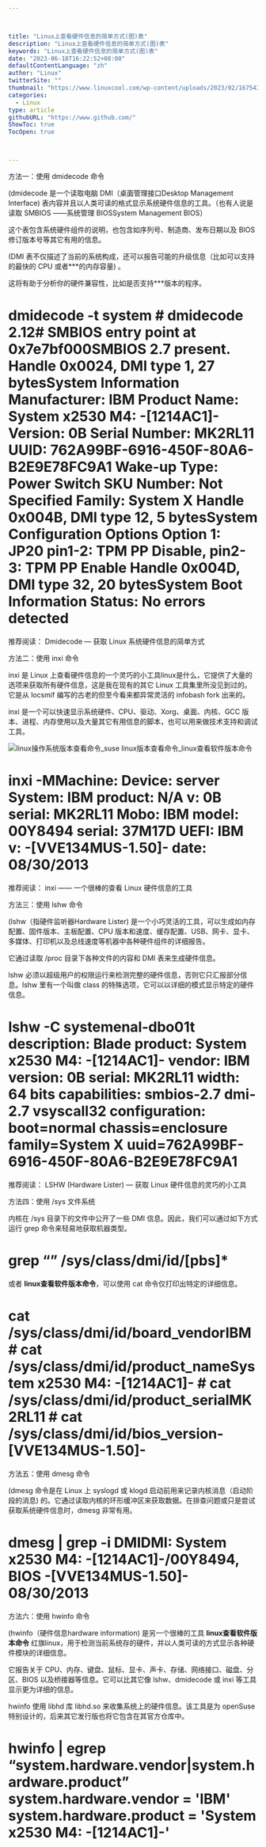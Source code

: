 ```yaml
---



title: "Linux上查看硬件信息的简单方式(图)表"
description: "Linux上查看硬件信息的简单方式(图)表"
keywords: "Linux上查看硬件信息的简单方式(图)表"
date: "2023-06-18T16:22:52+08:00"
defaultContentLanguage: "zh"
author: "Linux"
twitterSite: ""
thumbnail: "https://www.linuxcool.com/wp-content/uploads/2023/02/1675434269232_0.png"
categories:
  - Linux
type: article
githubURL: "https://www.github.com/"
ShowToc: true
TocOpen: true



---
```


方法一：使用 dmidecode 命令

(dmidecode 是一个读取电脑 DMI（桌面管理接口Desktop Management Interface) 表内容并且以人类可读的格式显示系统硬件信息的工具。（也有人说是读取 SMBIOS ——系统管理 BIOSSystem Management BIOS）

这个表包含系统硬件组件的说明，也包含如序列号、制造商、发布日期以及 BIOS 修订版本号等其它有用的信息。

(DMI 表不仅描述了当前的系统构成，还可以报告可能的升级信息（比如可以支持的最快的 CPU 或者***的内存容量) 。

这将有助于分析你的硬件兼容性，比如是否支持***版本的程序。

# dmidecode -t system # dmidecode 2.12# SMBIOS entry point at 0x7e7bf000SMBIOS 2.7 present. Handle 0x0024, DMI type 1, 27 bytesSystem Information Manufacturer: IBM Product Name: System x2530 M4: -[1214AC1]- Version: 0B Serial Number: MK2RL11 UUID: 762A99BF-6916-450F-80A6-B2E9E78FC9A1 Wake-up Type: Power Switch SKU Number: Not Specified Family: System X Handle 0x004B, DMI type 12, 5 bytesSystem Configuration Options Option 1: JP20 pin1-2: TPM PP Disable, pin2-3: TPM PP Enable Handle 0x004D, DMI type 32, 20 bytesSystem Boot Information Status: No errors detected

推荐阅读： Dmidecode –– 获取 Linux 系统硬件信息的简单方式

方法二：使用 inxi 命令

inxi 是 Linux 上查看硬件信息的一个灵巧的小工具linux是什么，它提供了大量的选项来获取所有硬件信息，这是我在现有的其它 Linux 工具集里所没见到过的。它是从 locsmif 编写的古老的但至今看来都异常灵活的 infobash fork 出来的。

inxi 是一个可以快速显示系统硬件、CPU、驱动、Xorg、桌面、内核、GCC 版本、进程、内存使用以及大量其它有用信息的脚本，也可以用来做技术支持和调试工具。

![linux操作系统版本查看命令_suse linux版本查看命令_linux查看软件版本命令](https://www.linuxcool.com/wp-content/uploads/2023/02/1675434269232_0.png)

# inxi -MMachine: Device: server System: IBM product: N/A v: 0B serial: MK2RL11 Mobo: IBM model: 00Y8494 serial: 37M17D UEFI: IBM v: -[VVE134MUS-1.50]- date: 08/30/2013

推荐阅读： inxi —— 一个很棒的查看 Linux 硬件信息的工具

方法三：使用 lshw 命令

(lshw（指硬件监听器Hardware Lister) 是一个小巧灵活的工具，可以生成如内存配置、固件版本、主板配置、CPU 版本和速度、缓存配置、USB、网卡、显卡、多媒体、打印机以及总线速度等机器中各种硬件组件的详细报告。

它通过读取 /proc 目录下各种文件的内容和 DMI 表来生成硬件信息。

lshw 必须以超级用户的权限运行来检测完整的硬件信息，否则它只汇报部分信息。lshw 里有一个叫做 class 的特殊选项，它可以以详细的模式显示特定的硬件信息。

# lshw -C systemenal-dbo01t description: Blade product: System x2530 M4: -[1214AC1]- vendor: IBM version: 0B serial: MK2RL11 width: 64 bits capabilities: smbios-2.7 dmi-2.7 vsyscall32 configuration: boot=normal chassis=enclosure family=System X uuid=762A99BF-6916-450F-80A6-B2E9E78FC9A1

推荐阅读： LSHW (Hardware Lister) –– 获取 Linux 硬件信息的灵巧的小工具

方法四：使用 /sys 文件系统

内核在 /sys 目录下的文件中公开了一些 DMI 信息。因此，我们可以通过如下方式运行 grep 命令来轻易地获取机器类型。

# grep “” /sys/class/dmi/id/[pbs]*

或者 **linux查看软件版本命令**，可以使用 cat 命令仅打印出特定的详细信息。

# cat /sys/class/dmi/id/board_vendorIBM # cat /sys/class/dmi/id/product_nameSystem x2530 M4: -[1214AC1]- # cat /sys/class/dmi/id/product_serialMK2RL11 # cat /sys/class/dmi/id/bios_version-[VVE134MUS-1.50]-

方法五：使用 dmesg 命令

(dmesg 命令是在 Linux 上 syslogd 或 klogd 启动前用来记录内核消息（启动阶段的消息) 的。它通过读取内核的环形缓冲区来获取数据。在排查问题或只是尝试获取系统硬件信息时，dmesg 非常有用。

# dmesg | grep -i DMIDMI: System x2530 M4: -[1214AC1]-/00Y8494, BIOS -[VVE134MUS-1.50]- 08/30/2013

方法六：使用 hwinfo 命令

(hwinfo（硬件信息hardware information) 是另一个很棒的工具 **linux查看软件版本命令** 红旗linux，用于检测当前系统存的硬件，并以人类可读的方式显示各种硬件模块的详细信息。

它报告关于 CPU、内存、键盘、鼠标、显卡、声卡、存储、网络接口、磁盘、分区、BIOS 以及桥接器等信息。它可以比其它像 lshw、dmidecode 或 inxi 等工具显示更为详细的信息。

hwinfo 使用 libhd 库 libhd.so 来收集系统上的硬件信息。该工具是为 openSuse 特别设计的，后来其它发行版也将它包含在其官方仓库中。

# hwinfo | egrep “system.hardware.vendor|system.hardware.product” system.hardware.vendor = 'IBM' system.hardware.product = 'System x2530 M4: -[1214AC1]-'